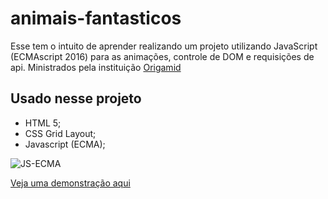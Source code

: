 # animais-fantasticos

Esse tem o intuito de aprender realizando um projeto utilizando JavaScript (ECMAscript 2016) para as animações, controle de DOM e requisições de api.
Ministrados pela instituição [Origamid](https://www.origamid.com/)

## Usado nesse projeto

- HTML 5;
- CSS Grid Layout;
- Javascript (ECMA);

![JS-ECMA](https://github.com/lemorylucas/animais-fantasticos/blob/master/img/AF.gif)

[Veja uma demonstração aqui](https://fantasticanimalsbylyz.netlify.app/)
